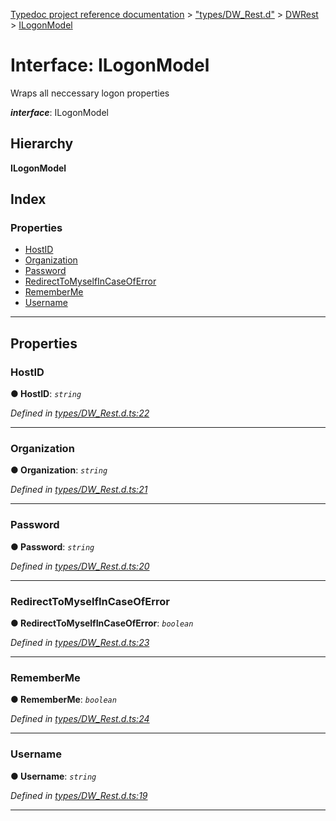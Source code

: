 [Typedoc project reference documentation](../README.md) > ["types/DW_Rest.d"](../modules/_types_dw_rest_d_.md) > [DWRest](../modules/_types_dw_rest_d_.dwrest.md) > [ILogonModel](../interfaces/_types_dw_rest_d_.dwrest.ilogonmodel.md)

# Interface: ILogonModel

Wraps all neccessary logon properties

*__interface__*: ILogonModel

## Hierarchy

**ILogonModel**

## Index

### Properties

* [HostID](_types_dw_rest_d_.dwrest.ilogonmodel.md#hostid)
* [Organization](_types_dw_rest_d_.dwrest.ilogonmodel.md#organization)
* [Password](_types_dw_rest_d_.dwrest.ilogonmodel.md#password)
* [RedirectToMyselfInCaseOfError](_types_dw_rest_d_.dwrest.ilogonmodel.md#redirecttomyselfincaseoferror)
* [RememberMe](_types_dw_rest_d_.dwrest.ilogonmodel.md#rememberme)
* [Username](_types_dw_rest_d_.dwrest.ilogonmodel.md#username)

---

## Properties

<a id="hostid"></a>

###  HostID

**● HostID**: *`string`*

*Defined in [types/DW_Rest.d.ts:22](https://github.com/DocuWare/REST-Sample-TS/blob/22cf36b/src/types/DW_Rest.d.ts#L22)*

___
<a id="organization"></a>

###  Organization

**● Organization**: *`string`*

*Defined in [types/DW_Rest.d.ts:21](https://github.com/DocuWare/REST-Sample-TS/blob/22cf36b/src/types/DW_Rest.d.ts#L21)*

___
<a id="password"></a>

###  Password

**● Password**: *`string`*

*Defined in [types/DW_Rest.d.ts:20](https://github.com/DocuWare/REST-Sample-TS/blob/22cf36b/src/types/DW_Rest.d.ts#L20)*

___
<a id="redirecttomyselfincaseoferror"></a>

###  RedirectToMyselfInCaseOfError

**● RedirectToMyselfInCaseOfError**: *`boolean`*

*Defined in [types/DW_Rest.d.ts:23](https://github.com/DocuWare/REST-Sample-TS/blob/22cf36b/src/types/DW_Rest.d.ts#L23)*

___
<a id="rememberme"></a>

###  RememberMe

**● RememberMe**: *`boolean`*

*Defined in [types/DW_Rest.d.ts:24](https://github.com/DocuWare/REST-Sample-TS/blob/22cf36b/src/types/DW_Rest.d.ts#L24)*

___
<a id="username"></a>

###  Username

**● Username**: *`string`*

*Defined in [types/DW_Rest.d.ts:19](https://github.com/DocuWare/REST-Sample-TS/blob/22cf36b/src/types/DW_Rest.d.ts#L19)*

___

